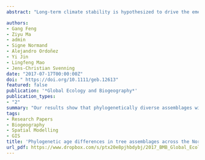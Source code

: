 ```yaml
---
abstract: "Long‐term climate stability is hypothesized to drive the emergence of species assemblages with large species age differences due to the accumulation of relict species and relatively newly arisen species via reduced extinction and increased speciation. Few studies have addressed these predictions and so far no study has done so for plants across the Northern Hemisphere. Here, we linked Quaternary‐scale climate variability to phylogenetic age differences between the oldest and youngest group of species in tree assemblages in 100 km × 100 km grid cells across the Northern Hemisphere to test these predictions. Last Glacial Maximum (LGM)‐to‐present shifts in temperature and precipitation were used as proxies for Quaternary‐scale glacial–interglacial climate variability. Simultaneous autoregressive (SAR) models were used to assess the relationships between phylogenetic age differences and Quaternary‐scale climate variability. We found that phylogenetic age differences overall were largest in China and smallest in Europe, and they declined with increasing temperature instability as predicted, but only in Europe and North America. In China, the relatively mild Quaternary climate changes did not appear to have strongly affected phylogenetic age differences in tree assemblages. Our results show that phylogenetically diverse assemblages with large phylogenetic age differences among species are associated with relatively high long‐term climate stability, with intra‐regional links between long‐term climate variability and phylogenetic composition especially strong in the more unstable regions. These findings point to future climate change as a key risk to the preservation of the phylogenetically diverse assemblages in regions characterized by relatively high paleoclimate stability, with China as a key example."

authors:
- Gang Feng
- Ziyu Ma
- admin
- Signe Normand
- Alejandro Ordoñez
- Yi Jin
- Lingfeng Mao
- Jens-Christian Svenning
date: "2017-07-17T00:00:00Z"
doi: " https://doi.org/10.1111/geb.12613"
featured: false
publication: '*Global Ecology and Biogeography*'
publication_types:
- "2"
summary: "Our results show that phylogenetically diverse assemblages with large phylogenetic age differences among species are associated with relatively high long‐term climate stability, with intra‐regional links between long‐term climate variability and phylogenetic composition especially strong in the more unstable regions. These findings point to future climate change as a key risk to the preservation of the phylogenetically diverse assemblages in regions characterized by relatively high paleoclimate stability, with China as a key example."
tags:
- Research Papers
- Biogeography
- Spatial Modelling
- GIS
title: 'Phylogenetic age differences in tree assemblages across the Northern Hemisphere increase with long-term climate stability in unstable regions'
url_pdf: https://www.dropbox.com/s/ptx20e8pjhbdybj/2017_BMB_Global_Ecology_and_Biogeography.pdf?dl=1
---
```


